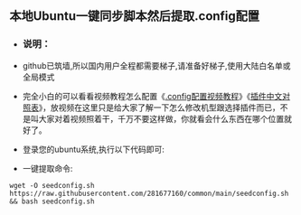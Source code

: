 ## 本地Ubuntu一键同步脚本然后提取.config配置

- ### 说明：
- github已筑墙,所以国内用户全程都需要梯子,请准备好梯子,使用大陆白名单或全局模式

- 完全小白的可以看看视频教程怎么配置《[.config配置视频教程](https://www.youtube.com/watch?v=jEE_J6-4E3Y&t=24s)》《[插件中文对照表](https://www.right.com.cn/forum/thread-3682029-1-1.html)》，放视频在这里只是给大家了解一下怎么修改机型跟选择插件而已，不是叫大家对着视频照着干，千万不要这样做，你就看会什么东西在哪个位置就好了。

- 登录您的ubuntu系统,执行以下代码即可:

- 一键提取命令:
```
wget -O seedconfig.sh https://raw.githubusercontent.com/281677160/common/main/seedconfig.sh && bash seedconfig.sh
```

